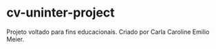 # cv-uninter-project
Projeto voltado para fins educacionais.
Criado por Carla Caroline Emilio Meier. 
